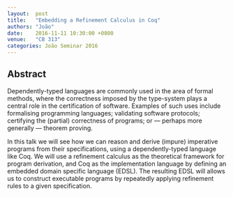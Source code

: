 ```yaml
--- 
layout:  post 
title:   "Embedding a Refinement Calculus in Coq"
authors: "João"
date:    2016-11-11 10:30:00 +0800
venue:   "CB 313"
categories: João Seminar 2016
--- 
```

## Abstract

Dependently-typed languages are commonly used in the area of formal methods,
where the correctness imposed by the type-system plays a central role in the
certification of software. Examples of such uses include formalising
programming
languages; validating software protocols; certifying the (partial)
correctness
of programs; or — perhaps more generally — theorem proving.

In this talk we will see how we can reason and derive (impure) imperative
programs from their specifications, using a dependently-typed language like
Coq.
We will use a refinement calculus as the theoretical framework for program
derivation, and Coq as the implementation language by defining an embedded
domain specific language (EDSL). The resulting EDSL will allows us to
construct
executable programs by repeatedly applying refinement rules to a given
specification.


